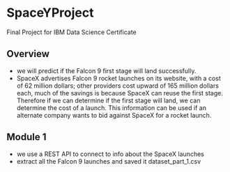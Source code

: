 # SpaceYProject
Final Project for IBM Data Science Certificate

## Overview
- we will predict if the Falcon 9 first stage will land successfully.
- SpaceX advertises Falcon 9 rocket launches on its website, with a cost of 62 million dollars; other providers cost upward of 165 million dollars each, much of the savings is because SpaceX can reuse the first stage. Therefore if we can determine if the first stage will land, we can determine the cost of a launch. This information can be used if an alternate company wants to bid against SpaceX for a rocket launch.

## Module 1
- we use a REST API to connect to info about the SpaceX launches
- extract all the Falcon 9 launches and saved it dataset_part_1.csv
